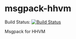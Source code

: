 msgpack-hhvm
============

Build Status: [![Build Status](https://secure.travis-ci.org/reeze/msgpack-hhvm.png)](http://travis-ci.org/reeze/msgpack-hhvm)


Msgpack for HHVM
